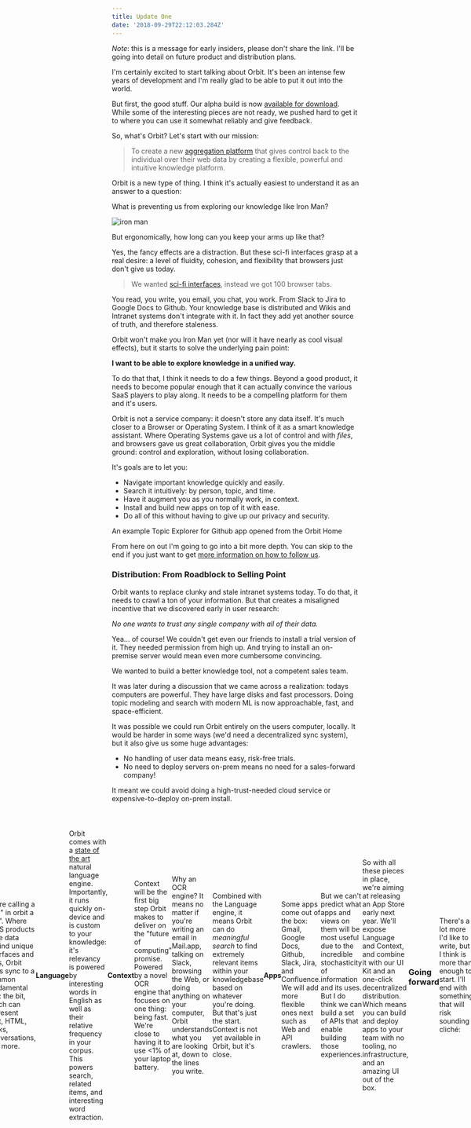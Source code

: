 ```yaml
---
title: Update One
date: '2018-09-29T22:12:03.284Z'
---
```


_Note_: this is a message for early insiders, please don't share the link. I'll be going into detail on future product and distribution plans.

I'm certainly excited to start talking about Orbit. It's been an intense few years of development and I'm really glad to be able to put it out into the world.

But first, the good stuff. Our alpha build is now [available for download](https://orbitauth.com/download). While some of the interesting pieces are not ready, we pushed hard to get it to where you can use it somewhat reliably and give feedback.

So, what's Orbit? Let's start with our mission:

> To create a new [aggregation platform](https://stratechery.com/2017/defining-aggregators/) that gives control back to the individual over their web data by creating a flexible, powerful and intuitive knowledge platform.

Orbit is a new type of thing. I think it's actually easiest to understand it as an answer to a question:

What is preventing us from exploring our knowledge like Iron Man?

![iron man](http://gradschoolguru.com/wp-content/uploads/2017/01/Iron-Man-Movie-Prologue-Hologram.jpg)

<div class="alt">
  But ergonomically, how long can you keep your arms up like that?
</div>

Yes, the fancy effects are a distraction. But these sci-fi interfaces grasp at a real desire: a level of fluidity, cohesion, and flexibility that browsers just don't give us today.

> We wanted [sci-fi interfaces](https://www.youtube.com/watch?v=PJqbivkm0Ms), instead we got 100 browser tabs.

You read, you write, you email, you chat, you work. From Slack to Jira to Google Docs to Github. Your knowledge base is distributed and Wikis and Intranet systems don't integrate with it. In fact they add yet another source of truth, and therefore staleness.

Orbit won't make you Iron Man yet (nor will it have nearly as cool visual effects), but it starts to solve the underlying pain point:

**I want to be able to explore knowledge in a unified way.**

To do that that, I think it needs to do a few things. Beyond a good product, it needs to become popular enough that it can actually convince the various SaaS players to play along. It needs to be a compelling platform for them and it's users.

Orbit is not a service company: it doesn't store any data itself. It's much closer to a Browser or Operating System. I think of it as a smart knowledge assistant. Where Operating Systems gave us a lot of control and with _files_, and browsers gave us great collaboration, Orbit gives you the middle ground: control and exploration, without losing collaboration.

It's goals are to let you:

- Navigate important knowledge quickly and easily.
- Search it intuitively: by person, topic, and time.
- Have it augment you as you normally work, in context.
- Install and build new apps on top of it with ease.
- Do all of this without having to give up our privacy and security.

<div class="demo-image"></div>

<div class="alt">
  An example Topic Explorer for Github app opened from the Orbit Home
</div>

From here on out I'm going to go into a bit more depth. You can skip to the end if you just want to get [more information on how to follow us](#going-forward).

### Distribution: From Roadblock to Selling Point

Orbit wants to replace clunky and stale intranet systems today. To do that, it needs to crawl a ton of your information. But that creates a misaligned incentive that we discovered early in user research:

_No one wants to trust any single company with all of their data._

Yea... of course! We couldn't get even our friends to install a trial version of it. They needed permission from high up. And trying to install an on-premise server would mean even more cumbersome convincing.

We wanted to build a better knowledge tool, not a competent sales team.

It was later during a discussion that we came across a realization: todays computers are powerful. They have large disks and fast processors. Doing topic modeling and search with modern ML is now approachable, fast, and space-efficient.

It was possible we could run Orbit entirely on the users computer, locally. It would be harder in some ways (we'd need a decentralized sync system), but it also give us some huge advantages:

- No handling of user data means easy, risk-free trials.
- No need to deploy servers on-prem means no need for a sales-forward company!

It meant we could avoid doing a high-trust-needed cloud service or expensive-to-deploy on-prem install.

<div style="margin: 2.5rem -20%; display: flex; align-items: center; justify-content: center;">
  <div style="margin: auto;  max-width: 100vw;">
    <img alt="On-Device = Data stays on your computer" src="./illustration.svg" />
  </img>
</div>

So, that's the innovation of Orbit's distrbution model. It never sends your data or even your keys outside of your computer. That means you can download and try it without having to trust us: you can entirely firewall Orbit!

But it also has a huge benefit for incentives within our company. It means **the product must actually be good**. We can't hide behind a sales team.

### The Technical Bits

#### Home

The Orbit Home is your flexible unified knowledge launcher. For now it's a lot like Spotlight with some recent activity and a directory of people.

<div style="width: 480px; border-radius: 20px; overflow: hidden; position: absolute; right: -560px;">
  <img alt="Orbit Home" src="./home.jpg" />
</div>

> Use Option+Space to open Orbit anywhere

#### Bit

We're calling a "file" in orbit a "Bit". Where SaaS products have data behind unique interfaces and APIs, Orbit apps sync to a common fundamental unit: the bit, which can represent Text, HTML, Tasks, Conversations, and more.

#### Language

Orbit comes with a [state of the art](https://arxiv.org/pdf/1803.08493.pdf) natural language engine. Importantly, it runs quickly on-device and is custom to your knowledge: it's relevancy is powered by interesting words in English as well as their relative frequency in your corpus. This powers search, related items, and interesting word extraction.

#### Context

Context will be the first big step Orbit makes to deliver on the "future of computing" promise. Powered by a novel OCR engine that focuses on one thing: being fast. We're close to having it to use <1% of your laptop battery.

Why an OCR engine? It means no matter if you're writing an email in Mail.app, talking on Slack, browsing the Web, or doing anything on your computer, Orbit understands what you are looking at, down to the lines you write.

Combined with the Language engine, it means Orbit can do _meaningful search_ to find extremely relevant items within your knowledgebase based on whatever you're doing. But that's just the start. Context is not yet available in Orbit, but it's close.

#### Apps

Some apps come out of the box: Gmail, Google Docs, Github, Slack, Jira, and Confluence. We will add more flexible ones next such as Web and API crawlers.

<div style="display: flex; flex-flow: row; height: 120px; max-width: 100%; justify-content: space-between; padding: 30px 0;">
  <img class="icon" src="./icons/gdrive.svg" />
  <img class="icon" src="./icons/github.svg" />
  <img class="icon" src="./icons/gmail.svg" />
  <img class="icon" src="./icons/jira.svg" />
  <img class="icon" src="./icons/confluence.svg" />
  <img class="icon" src="./icons/slack.svg" />
</div>

But we can't predict what apps and views on them will be most useful due to the incredible stochasticity of information and its uses. But I do think we can build a set of APIs that enable building those experiences.

So with all these pieces in place, we're aiming at releasing an App Store early next year. We'll expose Language and Context, and combine it with our UI Kit and an one-click decentralized distribution. Which means you can build and deploy apps to your team with no tooling, no infrastructure, and an amazing UI out of the box.

### Going forward

There's a lot more I'd like to write, but I think is more than enough to start. I'll end with something that will risk sounding cliché:

The biggest feature of Orbit is trust. If you don't feel it will respect your privacy in the long run, it wont get off the ground. Much like a Browser or Operating System, it should be a fundamental tool you trust to handle sensitive information.

We've designed it in the only way we know that guarantees that for now: by never sending data off your device. As we go decentralized we'll have to continue to make good security decisions.

Of course, trust doesn't matter if your product doesn't meet real needs. The next feed months will be exciting as we attempt to do that. I'm happy to have you on board early, and your feedback will be the most important part of ensuring that!

[Here is my email](nate@tryorbit.com). Please send me any and all inquiries, requests and bugs.

[Here is our roadmap](). We will update it about once a week.

[Here is our Slack room](). Please do join for more unstructured discussion.

I am very excited to start sharing progress with you all.

<br />

